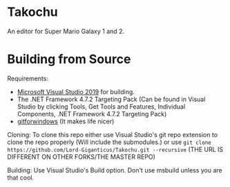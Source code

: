 # Takochu
An editor for Super Mario Galaxy 1 and 2.
# Building from Source
Requirements:
- [Microsoft Visual Studio 2019](https://visualstudio.microsoft.com/) for building.
- The .NET Framework 4.7.2 Targeting Pack (Can be found in Visual Studio by clicking Tools, Get Tools and Features, Individual Components, .NET Framework 4.7.2 Targeting Pack)
- [gitforwindows](https://gitforwindows.org/) (It makes life nicer)

Cloning:
To clone this repo either use Visual Studio's git repo extension to clone the repo properly (Will include the submodules.) or use `git clone https://github.com/Lord-Giganticus/Takochu.git --recursive` (THE URL IS DIFFERENT ON OTHER FORKS/THE MASTER REPO)

Building:
Use Visual Studio's Build option. Don't use msbuild unless you are that cool.